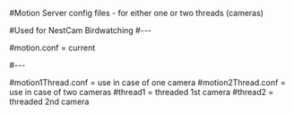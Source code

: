 #Motion Server config files - for either one or two threads (cameras)

#Used for NestCam Birdwatching
#---

#motion.conf = current

#---

#motion1Thread.conf = use in case of one camera
#motion2Thread.conf = use in case of two cameras
#thread1 = threaded 1st camera
#thread2 = threaded 2nd camera
